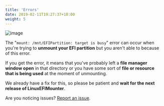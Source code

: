 ```yaml
---
title: 'Errors'
date: 2019-02-11T19:27:37+10:00
weight: 5
---
```



![image](https://github.com/GiovsTech/LinuxEFIMounter/assets/88248950/01e72bab-0eab-477d-8390-b1aac625f648)

The "`mount: /mnt/EFIPartition: target is busy`" error can occur when you're trying to **unmount your EFI partition** but you aren't able to because of this error.

If you get the error, it means that you've probably left a **file manager window open** in that directory or you have some sort of **file or resource that is being used** at the moment of unmounting.

We already have a fix for this, so please be patient and **wait for the next release of LinuxEFIMounter**.


Are you noticing issues? [Report an issue](https://github.com/GiovsTech/LinuxEFIMounter/issues).
